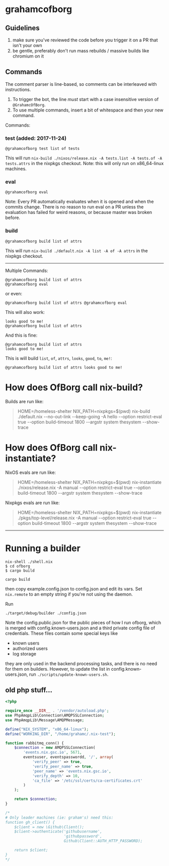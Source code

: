 # grahamcofborg

## Guidelines

1. make sure you've reviewed the code before you trigger it on a PR
   that isn't your own
2. be gentle, preferably don't run mass rebuilds / massive builds like
   chromium on it

## Commands

The comment parser is line-based, so comments can be interleaved with
instructions.

1. To trigger the bot, the line _must_ start with a case
   insensitive version of `@GrahamcOfBorg`.
2. To use multiple commands, insert a bit of whitespace and then your
   new command.

Commands:

### test (added: 2017-11-24)

```
@grahamcofborg test list of tests
```

This will run `nix-build ./nixos/release.nix -A tests.list -A tests.of -A tests.attrs` in
the nixpkgs checkout. Note: this will only run on x86_64-linux machines.

### eval

```
@grahamcofborg eval
```

Note: Every PR automatically evaluates when it is opened and when the
commits change. There is no reason to run eval on a PR unless the
evaluation has failed for weird reasons, or because master was broken
before.

### build

```
@grahamcofborg build list of attrs
```

This will run `nix-build ./default.nix -A list -A of -A attrs` in
the nixpkgs checkout.

---


Multiple Commands:

```
@grahamcofborg build list of attrs
@grahamcofborg eval
```

or even:

```
@grahamcofborg build list of attrs @grahamcofborg eval
```

This will also work:

```
looks good to me!
@grahamcofborg build list of attrs
```

And this is fine:

```
@grahamcofborg build list of attrs
looks good to me!
```

This is will build `list`, `of`, `attrs`, `looks`, `good`, `to`, `me!`:

```
@grahamcofborg build list of attrs looks good to me!
```


# How does OfBorg call nix-build?

Builds are run like:

> HOME=/homeless-shelter NIX_PATH=nixpkgs=$(pwd) nix-build ./default.nix
> --no-out-link --keep-going -A hello
> --option restrict-eval true
> --option build-timeout 1800
> --argstr system thesystem
> --show-trace

# How does OfBorg call nix-instantiate?

NixOS evals are run like:

> HOME=/homeless-shelter NIX_PATH=nixpkgs=$(pwd) nix-instantiate ./nixos/release.nix
> -A manual
> --option restrict-eval true
> --option build-timeout 1800
> --argstr system thesystem
> --show-trace

Nixpkgs evals are run like:

> HOME=/homeless-shelter NIX_PATH=nixpkgs=$(pwd) nix-instantiate ./pkgs/top-level/release.nix
> -A manual
> --option restrict-eval true
> --option build-timeout 1800
> --argstr system thesystem
> --show-trace


---




# Running a builder

```
nix-shell ./shell.nix
$ cd ofborg
$ cargo build
```

```
cargo build
```

then copy example.config.json to config.json and edit its vars. Set
`nix.remote` to an empty string if you're not using the daemon.

Run

```
./target/debug/builder ./config.json
```


Note the config.public.json for the public pieces of how I run ofborg,
which is merged with config.known-users.json and a third private
config file of credentials. These files contain some special keys like

 - known users
 - authorized users
 - log storage

they are only used in the backend processing tasks, and there is no
need for them on builders. However, to update the list in
config.known-users.json, run `./scripts/update-known-users.sh`.

## old php stuff...

```php
<?php

require_once __DIR__ . '/vendor/autoload.php';
use PhpAmqpLib\Connection\AMQPSSLConnection;
use PhpAmqpLib\Message\AMQPMessage;

define("NIX_SYSTEM", "x86_64-linux");
define("WORKING_DIR", "/home/grahamc/.nix-test");

function rabbitmq_conn() {
    $connection = new AMQPSSLConnection(
        'events.nix.gsc.io', 5671,
        eventsuser, eventspasswordd, '/', array(
            'verify_peer' => true,
            'verify_peer_name' => true,
            'peer_name' => 'events.nix.gsc.io',
            'verify_depth' => 10,
            'ca_file' => '/etc/ssl/certs/ca-certificates.crt'
        )
    );

    return $connection;
}

/*
# Only leader machines (ie: graham's) need this:
function gh_client() {
    $client = new \Github\Client();
    $client->authenticate('githubusername',
                          'githubpassword',
                          Github\Client::AUTH_HTTP_PASSWORD);

    return $client;
}
*/
```
